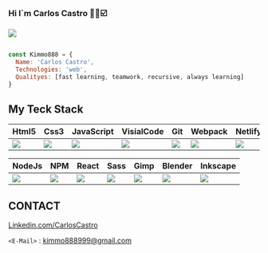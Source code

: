 ### Hi I`m Carlos Castro 👋🌐☑️


![](https://user-images.githubusercontent.com/89752427/179853490-2916603b-d89e-49dc-ad4a-bf91c2d25f1a.png)

```javascript

const Kimmo888 = {
  Name: 'Carlos Castro',
  Technologies: 'web',
  Qualityes: [fast learning, teamwork, recursive, always learning]
}
```



## My Teck Stack

| Html5 | Css3 | JavaScript | VisialCode  | Git | Webpack  | Netlify |
| ------------- | ------------- | ------------- | ------------- | ------------- | ------------- | ------------- |
| ![](https://user-images.githubusercontent.com/89752427/179860246-c396a7d9-6e7d-4955-bc52-11359d55b226.png) | ![](https://user-images.githubusercontent.com/89752427/179860364-88d57dce-0011-467a-bfe4-afa8579141a5.png)  | ![](https://user-images.githubusercontent.com/89752427/179860501-e651138d-ad20-461d-93f2-3a370c216066.png) | ![](https://user-images.githubusercontent.com/89752427/179862408-207f1ab7-d68d-476d-849d-e27e117a8cd9.png) | ![](https://user-images.githubusercontent.com/89752427/179862000-df640ecb-92c1-4d0d-a081-6488630ed183.png) | ![](https://user-images.githubusercontent.com/89752427/179862481-3001efbe-4a27-4715-88c2-b2090ffc4ec5.png) | ![](https://user-images.githubusercontent.com/89752427/179862114-20fbb923-a922-47d1-a9c2-f0c6a0be5c45.png) |

| NodeJs  | NPM | React | Sass  | Gimp | Blender  | Inkscape |
| ------------- | ------------- | ------------- | ------------- | ------------- | ------------- | ------------- |
| ![](https://user-images.githubusercontent.com/89752427/179862195-9d8e91e8-3367-45e8-be39-1deab86cefc9.png) | ![](https://user-images.githubusercontent.com/89752427/179862271-8d67c27e-27a3-4983-8ba8-127a02a19bbd.png) | ![](https://user-images.githubusercontent.com/89752427/179861765-ed8b5abb-c1ad-4f00-ada3-d2bdc44f28db.png) | ![](https://user-images.githubusercontent.com/89752427/179862332-2bf32fad-c6cd-4c05-9614-c7b205ffac3c.png) | ![](https://user-images.githubusercontent.com/89752427/179861889-8ac546d4-3b06-4402-bd04-0f0c8666850d.png) | ![](https://user-images.githubusercontent.com/89752427/179862043-dd020a98-8737-4a49-bd3a-24bb39a20a48.png) | ![](https://user-images.githubusercontent.com/89752427/179861959-ef84dd75-6af4-4b8b-91bc-1e8a1b455e2f.png) |

## CONTACT


[Linkedin.com/CarlosCastro](https://www.linkedin.com/in/carlos-augusto-castro-corrales-782211220/)


`<E-Mail>` : <kimmo888999@gmail.com>

<!--
**kimmo888/kimmo888** is a ✨ _special_ ✨ repository because its `README.md` (this file) appears on your GitHub profile.

Here are some ideas to get you started:

- 🔭 I’m currently working on ...
- 🌱 I’m currently learning ...
- 👯 I’m looking to collaborate on ...
- 🤔 I’m looking for help with ...
- 💬 Ask me about ...
- 📫 How to reach me: ...
- 😄 Pronouns: ...
- ⚡ Fun fact: ...
-->
